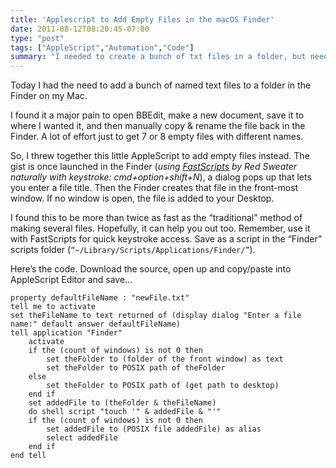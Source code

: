 ```yaml
---
title: 'Applescript to Add Empty Files in the macOS Finder'
date: 2011-08-12T08:20:45-07:00
type: "post"
tags: ["AppleScript","Automation","Code"]
summary: "I needed to create a bunch of txt files in a folder, but needed a way to do it quickly."
---
```

Today I had the need to add a bunch of named text files to a folder in the Finder on my Mac.

I found it a major pain to open BBEdit, make a new document, save it to where I wanted it, and then manually copy & rename the file back in the Finder. A lot of effort just to get 7 or 8 empty files with different names.

So, I threw together this little AppleScript to add empty files instead. The gist is once launched in the Finder (_using [FastScripts](https://redsweater.com/fastscripts) by Red Sweater naturally with keystroke: cmd+option+shift+N_), a dialog pops up that lets you enter a file title. Then the Finder creates that file in the front-most window. If no window is open, the file is added to your Desktop.

I found this to be more than twice as fast as the “traditional” method of making several files. Hopefully, it can help you out too. Remember, use it with FastScripts for quick keystroke access. Save as a script in the “Finder” scripts folder (`“~/Library/Scripts/Applications/Finder/”`).

Here’s the code. Download the source, open up and copy/paste into AppleScript Editor and save…

```applescript
property defaultFileName : "newFile.txt"
tell me to activate
set theFileName to text returned of (display dialog "Enter a file name:" default answer defaultFileName)
tell application "Finder"
    activate
    if the (count of windows) is not 0 then
        set theFolder to (folder of the front window) as text
        set theFolder to POSIX path of theFolder
    else
        set theFolder to POSIX path of (get path to desktop)
    end if
    set addedFile to (theFolder & theFileName)
    do shell script "touch '" & addedFile & "'"
    if the (count of windows) is not 0 then
        set addedFile to (POSIX file addedFile) as alias
        select addedFile
    end if
end tell
```